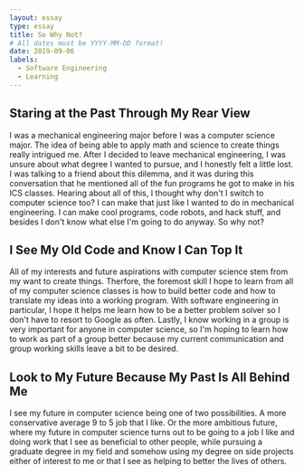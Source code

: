```yaml
---
layout: essay
type: essay
title: So Why Not?
# All dates must be YYYY-MM-DD format!
date: 2019-09-06
labels:
  - Software Engineering
  - Learning
---
```


## Staring at the Past Through My Rear View

I was a mechanical engineering major before I was a computer science major. The idea of being able to apply math and science to create things really intrigued me. After I decided to leave mechanical engineering, I was unsure about what degree I wanted to pursue, and I honestly felt a little lost. I was talking to a friend about this dilemma, and it was during this conversation that he mentioned all of the fun programs he got to make in his ICS classes. Hearing about all of this, I thought why don't I switch to computer science too? I can make that just like I wanted to do in mechanical engineering. I can make cool programs, code robots, and hack stuff, and besides I don't know what else I'm going to do anyway. So why not?

## I See My Old Code and Know I Can Top It

All of my interests and future aspirations with computer science stem from my want to create things. Therfore, the foremost skill I hope to learn from all of my computer science classes is how to build better code and how to translate my ideas into a working program. With software engineering in particular, I hope it helps me learn how to be a better problem solver so I don't have to resort to Google as often. Lastly, I know working in a group is very important for anyone in computer science, so I'm hoping to learn how to work as part of a group better because my current communication and group working skills leave a bit to be desired. 

## Look to My Future Because My Past Is All Behind Me 

I see my future in computer science being one of two possibilities. A more conservative average 9 to 5 job that I like. Or the more ambitious future, where my future in computer science turns out to be going to a job I like and doing work that I see as beneficial to other people, while pursuing a graduate degree in my field and somehow using my degree on side projects either of interest to me or that I see as helping to better the lives of others. 
